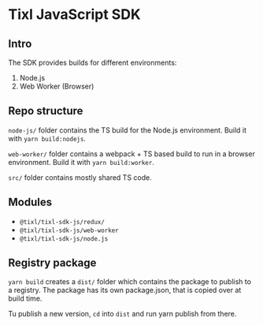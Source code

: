 # Tixl JavaScript SDK

## Intro

The SDK provides builds for different environments:

1. Node.js
2. Web Worker (Browser)

## Repo structure

`node-js/` folder contains the TS build for the Node.js environment. Build it with `yarn build:nodejs`.

`web-worker/` folder contains a webpack + TS based build to run in a browser environment. Build it with `yarn build:worker`.

`src/` folder contains mostly shared TS code.

## Modules

- `@tixl/tixl-sdk-js/redux/`
- `@tixl/tixl-sdk-js/web-worker`
- `@tixl/tixl-sdk-js/node.js`

## Registry package

`yarn build` creates a `dist/` folder which contains the package to publish to a registry. The package has its own package.json, that is copied over at build time.

Tu publish a new version, `cd` into `dist` and run yarn publish from there.
